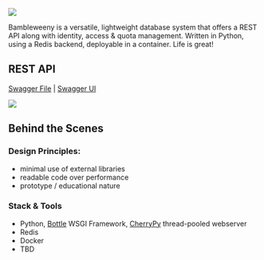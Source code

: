 ![](https://raw.githubusercontent.com/u1i/bambleweeny/master/img/bwy_small.png)

Bambleweeny is a versatile, lightweight database system that offers a REST API along with identity, access &amp; quota management. Written in Python, using a Redis backend, deployable in a container. Life is great!


## REST API

[Swagger File](https://github.com/u1i/bambleweeny/blob/master/swagger.json) | [Swagger UI](http://bambleweeny.sotong.io/)

[![](https://raw.githubusercontent.com/u1i/bambleweeny/master/img/api.png)](http://bambleweeny.sotong.io/)


## Behind the Scenes
### Design Principles:

* minimal use of external libraries
* readable code over performance
* prototype / educational nature

### Stack & Tools

* Python, [Bottle](https://bottlepy.org/) WSGI Framework, [CherryPy](http://cherrypy.org/) thread-pooled webserver
* Redis
* Docker
* TBD

